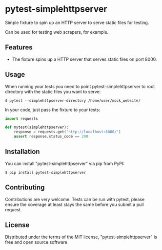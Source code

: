 # pytest-simplehttpserver

Simple fixture to spin up an HTTP server to serve static files for testing.

Can be used for testing web scrapers, for example.

Features
--------

* The fixture spins up a HTTP server that serves static files on port 8000.

Usage
-----

When running your tests you need to point pytest-simplehttpserver to root
directory with the static files you want to serve:


```shell
$ pytest --simplehttpserver-directory /home/user/mock_website/
```

In your code, just pass the fixture to your tests:

```python
import requests

def mytest(simplehttpserver):
    response = requests.get('http://localhost:8000/')
    assert response.status_code == 200
```


Installation
------------

You can install "pytest-simplehttpserver" via pip from PyPI:

```shell
$ pip install pytest-simplehttpserver
```

Contributing
------------
Contributions are very welcome. Tests can be run with pytest, please ensure
the coverage at least stays the same before you submit a pull request.

License
-------

Distributed under the terms of the MIT license, "pytest-simplehttpserver" is free and open source software
